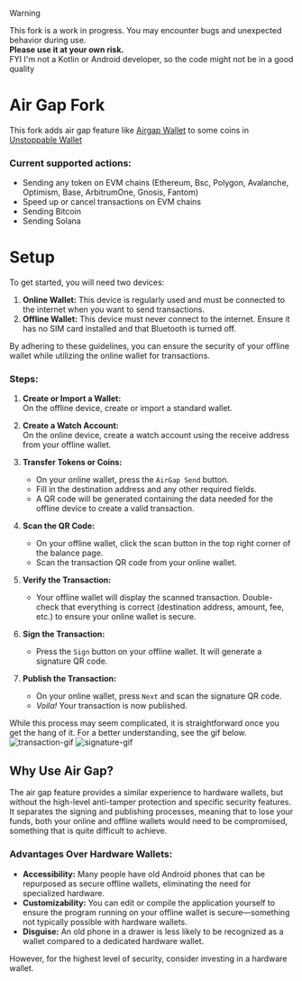 > [!WARNING]
> This fork is a work in progress. You may encounter bugs and unexpected behavior during use.  
> **Please use it at your own risk.**  
> FYI I'm not a Kotlin or Android developer, so the code might not be in a good quality

# Air Gap Fork
This fork adds air gap feature like [Airgap Wallet](https://github.com/airgap-it/airgap-wallet) to some coins in [Unstoppable Wallet](https://github.com/horizontalsystems/unstoppable-wallet-android)  
### Current supported actions:
* Sending any token on EVM chains (Ethereum, Bsc, Polygon, Avalanche, Optimism, Base, ArbitrumOne, Gnosis, Fantom)
* Speed up or cancel transactions on EVM chains
* Sending Bitcoin
* Sending Solana

# Setup
To get started, you will need two devices:

1. **Online Wallet:** This device is regularly used and must be connected to the internet when you want to send transactions.
2. **Offline Wallet:** This device must never connect to the internet. Ensure it has no SIM card installed and that Bluetooth is turned off.

By adhering to these guidelines, you can ensure the security of your offline wallet while utilizing the online wallet for transactions.

### Steps:
1. **Create or Import a Wallet:**  
   On the offline device, create or import a standard wallet.

2. **Create a Watch Account:**  
   On the online device, create a watch account using the receive address from your offline wallet.

3. **Transfer Tokens or Coins:**  
   - On your online wallet, press the `AirGap Send` button.
   - Fill in the destination address and any other required fields.
   - A QR code will be generated containing the data needed for the offline device to create a valid transaction.

4. **Scan the QR Code:**  
   - On your offline wallet, click the scan button in the top right corner of the balance page.
   - Scan the transaction QR code from your online wallet.

5. **Verify the Transaction:**  
   - Your offline wallet will display the scanned transaction. Double-check that everything is correct (destination address, amount, fee, etc.) to ensure your online wallet is secure.
   
6. **Sign the Transaction:**  
   - Press the `Sign` button on your offline wallet. It will generate a signature QR code.

7. **Publish the Transaction:**  
   - On your online wallet, press `Next` and scan the signature QR code.  
   - *Voila!* Your transaction is now published.

While this process may seem complicated, it is straightforward once you get the hang of it. For a better understanding, see the gif below.  
![transaction-gif](https://github.com/user-attachments/assets/265c3fd0-86b4-49cd-8b4c-09d107050100)
![signature-gif](https://github.com/user-attachments/assets/9d995c7c-677e-4650-af01-c72a20ef7392)




## Why Use Air Gap?
The air gap feature provides a similar experience to hardware wallets, but without the high-level anti-tamper protection and specific security features. It separates the signing and publishing processes, meaning that to lose your funds, both your online and offline wallets would need to be compromised, something that is quite difficult to achieve.

### Advantages Over Hardware Wallets:
- **Accessibility:** Many people have old Android phones that can be repurposed as secure offline wallets, eliminating the need for specialized hardware.
- **Customizability:** You can edit or compile the application yourself to ensure the program running on your offline wallet is secure—something not typically possible with hardware wallets.
- **Disguise:** An old phone in a drawer is less likely to be recognized as a wallet compared to a dedicated hardware wallet.

However, for the highest level of security, consider investing in a hardware wallet.
